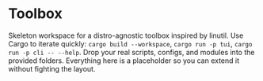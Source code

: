 # Toolbox

Skeleton workspace for a distro-agnostic toolbox inspired by linutil. Use Cargo to iterate quickly: `cargo build --workspace`, `cargo run -p tui`, `cargo run -p cli -- --help`. Drop your real scripts, configs, and modules into the provided folders. Everything here is a placeholder so you can extend it without fighting the layout.
